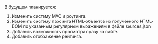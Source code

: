 В будущем планируется:
1. Изменить систему MVC и роутинга.
2. Изменить систему парсинга HTML-объектов из полученного HTML-DOM по указанным регулярным выражениям в файле sources.json
3. Добавить возможность просмотра сразу на сайте.
4. Добавить отображение рейтинга.